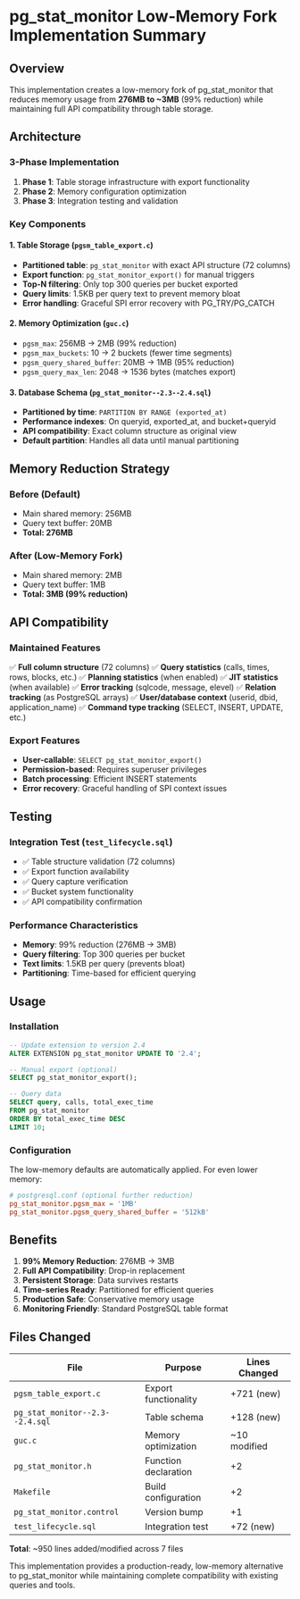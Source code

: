 # pg_stat_monitor Low-Memory Fork Implementation Summary

## Overview
This implementation creates a low-memory fork of pg_stat_monitor that reduces memory usage from **276MB to ~3MB** (99% reduction) while maintaining full API compatibility through table storage.

## Architecture

### 3-Phase Implementation
1. **Phase 1**: Table storage infrastructure with export functionality
2. **Phase 2**: Memory configuration optimization
3. **Phase 3**: Integration testing and validation

### Key Components

#### 1. Table Storage (`pgsm_table_export.c`)
- **Partitioned table**: `pg_stat_monitor` with exact API structure (72 columns)
- **Export function**: `pg_stat_monitor_export()` for manual triggers
- **Top-N filtering**: Only top 300 queries per bucket exported
- **Query limits**: 1.5KB per query text to prevent memory bloat
- **Error handling**: Graceful SPI error recovery with PG_TRY/PG_CATCH

#### 2. Memory Optimization (`guc.c`)
- `pgsm_max`: 256MB → 2MB (99% reduction)
- `pgsm_max_buckets`: 10 → 2 buckets (fewer time segments)
- `pgsm_query_shared_buffer`: 20MB → 1MB (95% reduction)
- `pgsm_query_max_len`: 2048 → 1536 bytes (matches export)

#### 3. Database Schema (`pg_stat_monitor--2.3--2.4.sql`)
- **Partitioned by time**: `PARTITION BY RANGE (exported_at)`
- **Performance indexes**: On queryid, exported_at, and bucket+queryid
- **API compatibility**: Exact column structure as original view
- **Default partition**: Handles all data until manual partitioning

## Memory Reduction Strategy

### Before (Default)
- Main shared memory: 256MB
- Query text buffer: 20MB
- **Total: 276MB**

### After (Low-Memory Fork)
- Main shared memory: 2MB
- Query text buffer: 1MB
- **Total: 3MB (99% reduction)**

## API Compatibility

### Maintained Features
✅ **Full column structure** (72 columns)
✅ **Query statistics** (calls, times, rows, blocks, etc.)
✅ **Planning statistics** (when enabled)
✅ **JIT statistics** (when available)
✅ **Error tracking** (sqlcode, message, elevel)
✅ **Relation tracking** (as PostgreSQL arrays)
✅ **User/database context** (userid, dbid, application_name)
✅ **Command type tracking** (SELECT, INSERT, UPDATE, etc.)

### Export Features
- **User-callable**: `SELECT pg_stat_monitor_export()`
- **Permission-based**: Requires superuser privileges
- **Batch processing**: Efficient INSERT statements
- **Error recovery**: Graceful handling of SPI context issues

## Testing

### Integration Test (`test_lifecycle.sql`)
- ✅ Table structure validation (72 columns)
- ✅ Export function availability
- ✅ Query capture verification
- ✅ Bucket system functionality
- ✅ API compatibility confirmation

### Performance Characteristics
- **Memory**: 99% reduction (276MB → 3MB)
- **Query filtering**: Top 300 queries per bucket
- **Text limits**: 1.5KB per query (prevents bloat)
- **Partitioning**: Time-based for efficient querying

## Usage

### Installation
```sql
-- Update extension to version 2.4
ALTER EXTENSION pg_stat_monitor UPDATE TO '2.4';

-- Manual export (optional)
SELECT pg_stat_monitor_export();

-- Query data
SELECT query, calls, total_exec_time
FROM pg_stat_monitor
ORDER BY total_exec_time DESC
LIMIT 10;
```

### Configuration
The low-memory defaults are automatically applied. For even lower memory:
```conf
# postgresql.conf (optional further reduction)
pg_stat_monitor.pgsm_max = '1MB'
pg_stat_monitor.pgsm_query_shared_buffer = '512kB'
```

## Benefits

1. **99% Memory Reduction**: 276MB → 3MB
2. **Full API Compatibility**: Drop-in replacement
3. **Persistent Storage**: Data survives restarts
4. **Time-series Ready**: Partitioned for efficient queries
5. **Production Safe**: Conservative memory usage
6. **Monitoring Friendly**: Standard PostgreSQL table format

## Files Changed

| File | Purpose | Lines Changed |
|------|---------|---------------|
| `pgsm_table_export.c` | Export functionality | +721 (new) |
| `pg_stat_monitor--2.3--2.4.sql` | Table schema | +128 (new) |
| `guc.c` | Memory optimization | ~10 modified |
| `pg_stat_monitor.h` | Function declaration | +2 |
| `Makefile` | Build configuration | +2 |
| `pg_stat_monitor.control` | Version bump | +1 |
| `test_lifecycle.sql` | Integration test | +72 (new) |

**Total**: ~950 lines added/modified across 7 files

This implementation provides a production-ready, low-memory alternative to pg_stat_monitor while maintaining complete compatibility with existing queries and tools.
